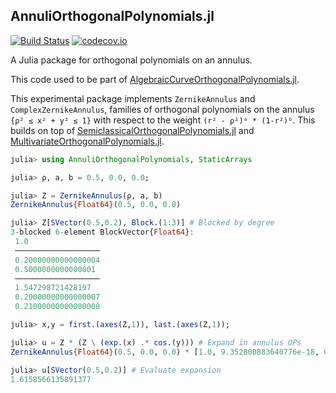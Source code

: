 ## AnnuliOrthogonalPolynomials.jl

[![Build Status](https://github.com/ioannisPApapadopoulos/AnnuliOrthogonalPolynomials.jl/workflows/CI/badge.svg)](https://github.com/ioannisPApapadopoulos/AnnuliOrthogonalPolynomials.jl/actions)
[![codecov.io](http://codecov.io/github/ioannisPApapadopoulos/AnnuliOrthogonalPolynomials.jl/coverage.svg?branch=main)](http://codecov.io/github/ioannisPApapadopoulos/AnnuliOrthogonalPolynomials.jl?branch=main)


A Julia package for orthogonal polynomials on an annulus.

This code used to be part of [AlgebraicCurveOrthogonalPolynomials.jl](https://github.com/JuliaApproximation/AlgebraicCurveOrthogonalPolynomials.jl).


This experimental package implements `ZernikeAnnulus` and `ComplexZernikeAnnulus`,
families of orthogonal polynomials on the annulus `{ρ² ≤ x² + y² ≤ 1}`
with respect to the weight `(r² - ρ²)ᵃ * (1-r²)ᵇ`. This builds on top of
[SemiclassicalOrthogonalPolynomials.jl](https://github.com/JuliaApproximation/SemiclassicalOrthogonalPolynomials.jl) and [MultivariateOrthogonalPolynomials.jl](https://github.com/JuliaApproximation/MultivariateOrthogonalPolynomials.jl).

```julia
julia> using AnnuliOrthogonalPolynomials, StaticArrays

julia> ρ, a, b = 0.5, 0.0, 0.0;

julia> Z = ZernikeAnnulus(ρ, a, b)
ZernikeAnnulus{Float64}(0.5, 0.0, 0.0)

julia> Z[SVector(0.5,0.2), Block.(1:3)] # Blocked by degree
3-blocked 6-element BlockVector{Float64}:
 1.0
 ───────────────────
 0.20000000000000004
 0.5000000000000001
 ───────────────────
 1.547298721428197
 0.20000000000000007
 0.21000000000000008

julia> x,y = first.(axes(Z,1)), last.(axes(Z,1));

julia> u = Z * (Z \ (exp.(x) .* cos.(y))) # Expand in annulus OPs
ZernikeAnnulus{Float64}(0.5, 0.0, 0.0) * [1.0, 9.352800883640776e-18, 0.9999999999999999, -5.2512913921638607e-17, -2.337754850841795e-18, 0.5, 2.153350906504162e-18, 1.1925107582660448e-17, -5.513529126039963e-18, 0.1666666666666666  …  ]

julia> u[SVector(0.5,0.2)] # Evaluate expansion
1.6158566135891377
```